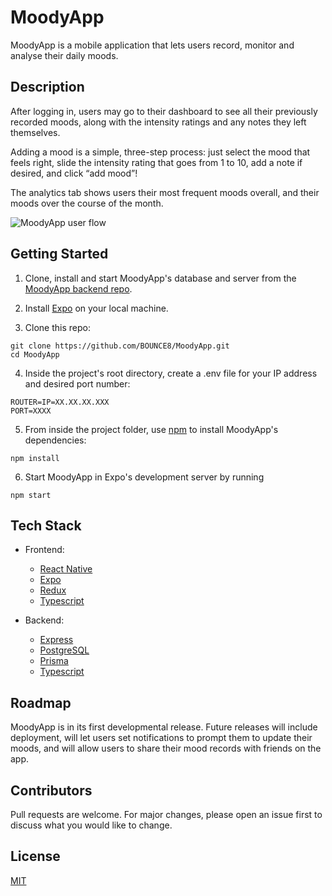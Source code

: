 # MoodyApp

MoodyApp is a mobile application that lets users record, monitor and analyse their daily moods.

## Description

After logging in, users may go to their dashboard to see all their previously recorded moods, along with the intensity ratings and any notes they left themselves.

Adding a mood is a simple, three-step process: just select the mood that feels right, slide the intensity rating that goes from 1 to 10, add a note if desired, and click “add mood”!

The analytics tab shows users their most frequent moods overall, and their moods over the course of the month.

![MoodyApp user flow](https://github.com/BOUNCE8/MoodyApp/raw/feature/brandAssets/brand%20assets/%23B8D8B7.png)

## Getting Started

1. Clone, install and start MoodyApp's database and server from the [MoodyApp backend repo](https://github.com/BOUNCE8/MoodyApp-Backend/tree/development).

2. Install [Expo](https://expo.io/) on your local machine.

3. Clone this repo:

```
git clone https://github.com/BOUNCE8/MoodyApp.git
cd MoodyApp
```

4. Inside the project's root directory, create a .env file for your IP address and desired port number:

```
ROUTER=IP=XX.XX.XX.XXX
PORT=XXXX
```

5. From inside the project folder, use [npm](https://npmjs.com/) to install MoodyApp's dependencies:

```
npm install
```

6. Start MoodyApp in Expo's development server by running

```
npm start
```

## Tech Stack

- Frontend:

  - [React Native](https://reactnative.dev/)
  - [Expo](https://expo.io/)
  - [Redux](https://redux.js.org/)
  - [Typescript](https://www.typescriptlang.org/)

- Backend:
  - [Express](https://expressjs.com/)
  - [PostgreSQL](postgresql.org/)
  - [Prisma](https://www.prisma.io/)
  - [Typescript](https://www.typescriptlang.org/)

## Roadmap

MoodyApp is in its first developmental release. Future releases will include deployment, will let users set notifications to prompt them to update their moods, and will allow users to share their mood records with friends on the app.

## Contributors

Pull requests are welcome. For major changes, please open an issue first to discuss what you would like to change.

## License

[MIT](https://choosealicense.com/licenses/mit/)
